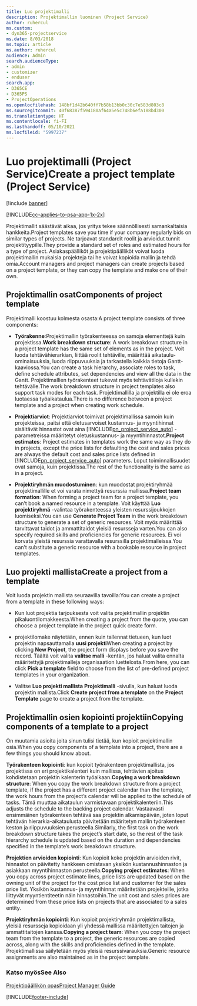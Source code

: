 ```yaml
---
title: Luo projektimalli
description: Projektimallin luominen (Project Service)
author: ruhercul
ms.custom:
- dyn365-projectservice
ms.date: 8/03/2018
ms.topic: article
ms.author: ruhercul
audience: Admin
search.audienceType:
- admin
- customizer
- enduser
search.app:
- D365CE
- D365PS
- ProjectOperations
ms.openlocfilehash: 148bf1d42b640ff7b58b13bb0c30c7e583d803c8
ms.sourcegitcommit: 40f68387f594180af64a5e5c748b6efa188bd300
ms.translationtype: HT
ms.contentlocale: fi-FI
ms.lasthandoff: 05/10/2021
ms.locfileid: "5997237"
---
```

# <a name="create-a-project-template-project-service"></a><span data-ttu-id="95673-103">Luo projektimalli (Project Service)</span><span class="sxs-lookup"><span data-stu-id="95673-103">Create a project template (Project Service)</span></span>

[!include [banner](../includes/psa-now-project-operations.md)]

[!INCLUDE[cc-applies-to-psa-app-1x-2x](../includes/cc-applies-to-psa-app-1x-2x.md)]

<span data-ttu-id="95673-104">Projektimallit säästävät aikaa, jos yritys tekee säännöllisesti samankaltaisia hankkeita.</span><span class="sxs-lookup"><span data-stu-id="95673-104">Project templates save you time if your company regularly bids on similar types of projects.</span></span> <span data-ttu-id="95673-105">Ne tarjoavat standardit roolit ja arvioidut tunnit projektityypille.</span><span class="sxs-lookup"><span data-stu-id="95673-105">They provide a standard set of roles and estimated hours for a type of project.</span></span> <span data-ttu-id="95673-106">Asiakaspäälliköt ja projektipäälliköt voivat luoda projektimallin mukaisia projekteja tai he voivat kopioida mallin ja tehdä omia.</span><span class="sxs-lookup"><span data-stu-id="95673-106">Account managers and project managers can create projects based on a project template, or they can copy the template and make one of their own.</span></span>  
  
## <a name="components-of-project-template"></a><span data-ttu-id="95673-107">Projektimallin osat</span><span class="sxs-lookup"><span data-stu-id="95673-107">Components of project template</span></span>
 <span data-ttu-id="95673-108">Projektimalli koostuu kolmesta osasta:</span><span class="sxs-lookup"><span data-stu-id="95673-108">A project template consists of three components:</span></span>  
  
- <span data-ttu-id="95673-109">**Työrakenne**:Projektimallin työrakenteessa on samoja elementtejä kuin projektissa.</span><span class="sxs-lookup"><span data-stu-id="95673-109">**Work breakdown structure**: A work breakdown structure in a project template has the same set of elements as in the project.</span></span> <span data-ttu-id="95673-110">Voit luoda tehtävähierarkian, liittää roolit tehtäville, määrittää aikataulu-ominaisuuksia, luoda riippuvuuksia ja tarkastella kaikkia tietoja Gantt-kaaviossa.</span><span class="sxs-lookup"><span data-stu-id="95673-110">You can create a task hierarchy, associate roles to task, define schedule attributes, set dependencies and view all the data in the Gantt.</span></span> <span data-ttu-id="95673-111">Projektimallien työrakenteet tukevat myös tehtävätiloja kullekin tehtävälle.</span><span class="sxs-lookup"><span data-stu-id="95673-111">The work breakdown structure in project templates also support task modes for each task.</span></span> <span data-ttu-id="95673-112">Projektimallilla ja projektilla ei ole eroa luotaessa työaikataulua.</span><span class="sxs-lookup"><span data-stu-id="95673-112">There is no difference between a project template and a project when creating work schedule.</span></span>  
  
- <span data-ttu-id="95673-113">**Projektiarviot**: Projektiarviot toimivat projektimallissa samoin kuin projekteissa, paitsi että oletusarvoiset kustannus- ja myyntihinnat sisältävät hinnastot ovat aina [!INCLUDE[pn_project_service_auto](../includes/pn-project-service-auto.md)] -parametreissa määritetyt oletuskustannus- ja myyntihinnastot.</span><span class="sxs-lookup"><span data-stu-id="95673-113">**Project estimates**: Project estimates in templates work the same way as they do in projects, except the price lists for defaulting the cost and sales prices are always the default cost and sales price lists defined in [!INCLUDE[pn_project_service_auto](../includes/pn-project-service-auto.md)] parameters.</span></span> <span data-ttu-id="95673-114">Loput toiminnallisuudet ovat samoja, kuin projektissa.</span><span class="sxs-lookup"><span data-stu-id="95673-114">The rest of the functionality is the same as in a project.</span></span>  
  
- <span data-ttu-id="95673-115">**Projektiryhmän muodostuminen**: kun muodostat projektiryhmää projektimallille et voi varata nimettyä resurssia mallissa.</span><span class="sxs-lookup"><span data-stu-id="95673-115">**Project team formation**: When forming a project team for a project template, you can’t book a named resource in a template.</span></span> <span data-ttu-id="95673-116">Voit käyttää **Luo projektiryhmä** -valintaa työrakenteessa yleisten resurssijoukkojen luomiseksi.</span><span class="sxs-lookup"><span data-stu-id="95673-116">You can use **Generate Project Team** in the work breakdown structure to generate a set of generic resources.</span></span> <span data-ttu-id="95673-117">Voit myös määrittää tarvittavat taidot ja ammattitaidot yleisiä resursseja varten.</span><span class="sxs-lookup"><span data-stu-id="95673-117">You can also specify required skills and proficiencies for generic resources.</span></span> <span data-ttu-id="95673-118">Ei voi korvata yleistä resurssia varattavalla resurssilla projektimalleissa.</span><span class="sxs-lookup"><span data-stu-id="95673-118">You can’t substitute a generic resource with a bookable resource in project templates.</span></span>  
  
## <a name="create-a-project-from-a-template"></a><span data-ttu-id="95673-119">Luo projekti mallista</span><span class="sxs-lookup"><span data-stu-id="95673-119">Create a project from a template</span></span>  
 <span data-ttu-id="95673-120">Voit luoda projektin mallista seuraavilla tavoilla:</span><span class="sxs-lookup"><span data-stu-id="95673-120">You can create a project from a template in these following ways:</span></span>  
  
-   <span data-ttu-id="95673-121">Kun luot projektia tarjouksesta voit valita projektimallin projektin pikaluontilomakkeesta.</span><span class="sxs-lookup"><span data-stu-id="95673-121">When creating a project from the quote, you can choose a project template in the project quick create form.</span></span>  
  
-   <span data-ttu-id="95673-122">projektilomake näytetään, ennen kuin tallennat tietueen, kun luot projektin napsauttamalla **uusi projekti**</span><span class="sxs-lookup"><span data-stu-id="95673-122">When creating a project by clicking **New Project**, the project form displays before you save the record.</span></span> <span data-ttu-id="95673-123">Täältä voit valita **valitse malli** -kentän, jos haluat valita ennalta määritettyjä projektimalleja organisaation luettelosta.</span><span class="sxs-lookup"><span data-stu-id="95673-123">From here, you can click **Pick a template** field to choose from the list of pre-defined project templates in your organization.</span></span>  
  
-   <span data-ttu-id="95673-124">Valitse **Luo projekti mallista** **Projektimalli** -sivulla, kun haluat luoda projektin mallista.</span><span class="sxs-lookup"><span data-stu-id="95673-124">Click **Create project from a template** on the **Project Template** page to create a project from the template.</span></span>  
  
## <a name="copying-components-of-a-template-to-a-project"></a><span data-ttu-id="95673-125">Projektimallin osien kopiointi projektiin</span><span class="sxs-lookup"><span data-stu-id="95673-125">Copying components of a template to a project</span></span>  
 <span data-ttu-id="95673-126">On muutamia asioita joita sinun tulisi tietää, kun kopioit projektimallin osia.</span><span class="sxs-lookup"><span data-stu-id="95673-126">When you copy components of a template into a project, there are a few things you should know about.</span></span>  
  
 <span data-ttu-id="95673-127">**Työrakenteen kopiointi**: kun kopioit työrakenteen projektimallista, jos projektissa on eri projektikalenteri kuin mallissa, tehtävien ajoitus kohdistetaan projektin kalenterin työaikaan.</span><span class="sxs-lookup"><span data-stu-id="95673-127">**Copying a work breakdown structure**: When you copy the work breakdown structure from a project template, if the project has a different project calendar than the template, the work hours from the project’s calendar will be applied to the schedule of tasks.</span></span> <span data-ttu-id="95673-128">Tämä muuttaa aikataulun varmistavaan projektikalenteriin.</span><span class="sxs-lookup"><span data-stu-id="95673-128">This adjusts the schedule to the backing project calendar.</span></span> <span data-ttu-id="95673-129">Vastaavasti ensimmäinen työrakenteen tehtävä saa projektin alkamispäivän, joten loput tehtävän hierarkia-aikataulusta päivitetään määritetyn mallin työrakenteen keston ja riippuvuuksien perusteella.</span><span class="sxs-lookup"><span data-stu-id="95673-129">Similarly, the first task on the work breakdown structure takes the project’s start date, so the rest of the task hierarchy schedule is updated based on the duration and dependencies specified in the template’s work breakdown structure.</span></span>  
  
 <span data-ttu-id="95673-130">**Projektien arvioiden kopiointi**: Kun kopioit koko projektin arvioiden rivit, hinnastot on päivitetty hankkeen omistavan yksikön kustannushinnaston ja asiakkaan myyntihinnaston perusteella.</span><span class="sxs-lookup"><span data-stu-id="95673-130">**Copying project estimates**: When you copy across project estimate lines, price lists are updated based on the owning unit of the project for the cost price list and customer for the sales price list.</span></span> <span data-ttu-id="95673-131">Yksikön kustannus- ja myyntihinnat määritetään projekteille, jotka liittyvät myyntientiteetin näin hinnastoihin.</span><span class="sxs-lookup"><span data-stu-id="95673-131">The unit cost and sales prices are determined from these price lists on projects that are associated to a sales entity.</span></span>  
  
 <span data-ttu-id="95673-132">**Projektiryhmän kopiointi**: Kun kopioit projektiryhmän projektimallista, yleisiä resursseja kopioidaan yli yhdessä mallissa määritettyjen taitojen ja ammattitaitojen kanssa.</span><span class="sxs-lookup"><span data-stu-id="95673-132">**Copying a project team**: When you copy the project team from the template to a project, the generic resources are copied across, along with the skills and proficiencies defined in the template.</span></span> <span data-ttu-id="95673-133">Projektimallissa säilytetään myös yleisiä resurssivarauksia.</span><span class="sxs-lookup"><span data-stu-id="95673-133">Generic resource assignments are also maintained as in the project template.</span></span>  
  
### <a name="see-also"></a><span data-ttu-id="95673-134">Katso myös</span><span class="sxs-lookup"><span data-stu-id="95673-134">See Also</span></span>  
 [<span data-ttu-id="95673-135">Projektipäällikön opas</span><span class="sxs-lookup"><span data-stu-id="95673-135">Project Manager Guide</span></span>](../psa/project-manager-guide.md)


[!INCLUDE[footer-include](../includes/footer-banner.md)]